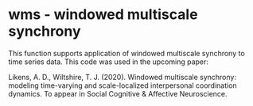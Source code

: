 # wms - windowed multiscale synchrony
This function supports application of windowed multiscale synchrony to time series data. This code was used in the upcoming paper:

Likens, A. D., Wiltshire, T. J. (2020). Windowed multiscale synchrony: modeling time-varying and scale-localized interpersonal coordination dynamics. To appear in Social Cognitive & Affective Neuroscience.
